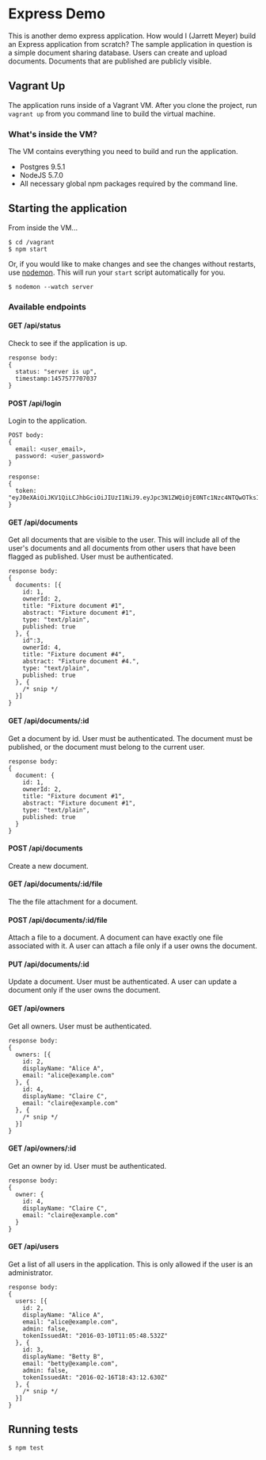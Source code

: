# Express Demo

This is another demo express application. How would I (Jarrett Meyer) build an Express application from scratch? The sample application in question is a simple document sharing database. Users can create and upload documents. Documents that are published are publicly visible.

## Vagrant Up

The application runs inside of a Vagrant VM. After you clone the project, run `vagrant up` from you command line to build the virtual machine.

### What's inside the VM?

The VM contains everything you need to build and run the application.

* Postgres 9.5.1
* NodeJS 5.7.0
* All necessary global npm packages required by the command line.

## Starting the application

From inside the VM...

```
$ cd /vagrant
$ npm start
```

Or, if you would like to make changes and see the changes without restarts, use [nodemon](https://www.npmjs.com/package/nodemon). This will run your `start` script automatically for you.

```
$ nodemon --watch server
```

### Available endpoints

#### GET /api/status

Check to see if the application is up.

```
response body:
{
  status: "server is up",
  timestamp:1457577707037
}
```

#### POST /api/login

Login to the application.

```
POST body:
{
  email: <user_email>,
  password: <user_password>
}

response:
{
  token: "eyJ0eXAiOiJKV1QiLCJhbGciOiJIUzI1NiJ9.eyJpc3N1ZWQiOjE0NTc1Nzc4NTQwOTksImV4cGlyZXMiOjE0NTk5OTcwNTQwOTl9.dsjbWnQIxvkTFRoXN3pC8euW2HLoPVsHiUdI9Tgjp8s"
}
```

#### GET /api/documents

Get all documents that are visible to the user. This will include all of the user's documents and all documents from other users that have been flagged as published. User must be authenticated.

```
response body:
{
  documents: [{
    id: 1,
    ownerId: 2,
    title: "Fixture document #1",
    abstract: "Fixture document #1",
    type: "text/plain",
    published: true
  }, {
    id":3,
    ownerId: 4,
    title: "Fixture document #4",
    abstract: "Fixture document #4.",
    type: "text/plain",
    published: true
  }, {
    /* snip */
  }]
}
```

#### GET /api/documents/:id

Get a document by id. User must be authenticated. The document must be published, or the document must belong to the current user.

```
response body:
{
  document: {
    id: 1,
    ownerId: 2,
    title: "Fixture document #1",
    abstract: "Fixture document #1",
    type: "text/plain",
    published: true
  }
}
```

#### POST /api/documents

Create a new document.

#### GET /api/documents/:id/file

The the file attachment for a document.

#### POST /api/documents/:id/file

Attach a file to a document. A document can have exactly one file associated with it. A user can attach a file only if a user owns the document.

#### PUT /api/documents/:id

Update a document. User must be authenticated. A user can update a document only if the user owns the document.

#### GET /api/owners

Get all owners. User must be authenticated.

```
response body:
{
  owners: [{
    id: 2,
    displayName: "Alice A",
    email: "alice@example.com"
  }, {
    id: 4,
    displayName: "Claire C",
    email: "claire@example.com"
  }, {
    /* snip */
  }]
}
```

#### GET /api/owners/:id

Get an owner by id. User must be authenticated.

```
response body:
{
  owner: {
    id: 4,
    displayName: "Claire C",
    email: "claire@example.com"
  }
}
```

#### GET /api/users

Get a list of all users in the application. This is only allowed if the user is an administrator.

```
response body:
{
  users: [{
    id: 2,
    displayName: "Alice A",
    email: "alice@example.com",
    admin: false,
    tokenIssuedAt: "2016-03-10T11:05:48.532Z"
  }, {
    id: 3,
    displayName: "Betty B",
    email: "betty@example.com",
    admin: false,
    tokenIssuedAt: "2016-02-16T18:43:12.630Z"
  }, {
    /* snip */
  }]
}
```

## Running tests

```
$ npm test
```
